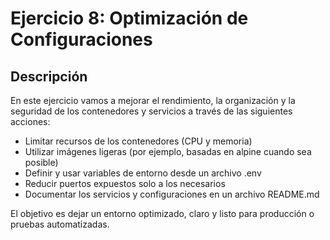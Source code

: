 # Ejercicio 8: Optimización de Configuraciones

## Descripción
En este ejercicio vamos a mejorar el rendimiento, la organización y la seguridad de los contenedores y servicios a través de las siguientes acciones:
- Limitar recursos de los contenedores (CPU y memoria)
- Utilizar imágenes ligeras (por ejemplo, basadas en alpine cuando sea posible)
- Definir y usar variables de entorno desde un archivo .env
- Reducir puertos expuestos solo a los necesarios
- Documentar los servicios y configuraciones en un archivo README.md

El objetivo es dejar un entorno optimizado, claro y listo para producción o pruebas automatizadas.
